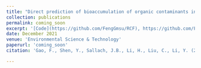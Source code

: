 ```yaml
---
title: "Direct prediction of bioaccumulation of organic contaminants in plant roots from soils with machine learning models based on molecular structures"
collection: publications
permalink: coming_soon
excerpt: '[Code](https://github.com/FengGmsu/RCF), https://github.com/FengGmsu/RCF.'
date: December 2021
venue: 'Environmental Science & Technology'
paperurl: 'coming_soon'
citation: 'Gao, F., Shen, Y., Sallach, J.B., Li, H., Liu, C., Li, Y. (2022). Direct prediction of bioaccumulation of organic contaminants in plant roots from soils with machine learning models based on molecular structures. In Press'

---
```

